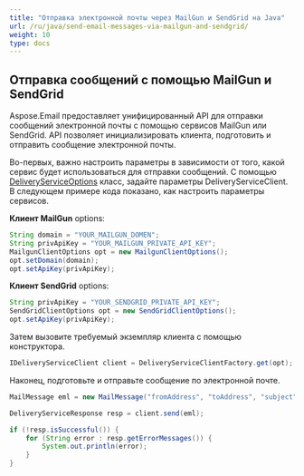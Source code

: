 ```yaml
---
title: "Отправка электронной почты через MailGun и SendGrid на Java"
url: /ru/java/send-email-messages-via-mailgun-and-sendgrid/
weight: 10
type: docs
---
```


## **Отправка сообщений с помощью MailGun и SendGrid**

Aspose.Email предоставляет унифицированный API для отправки сообщений электронной почты с помощью сервисов MailGun или SendGrid. API позволяет инициализировать клиента, подготовить и отправить сообщение электронной почты.

Во-первых, важно настроить параметры в зависимости от того, какой сервис будет использоваться для отправки сообщений. С помощью [DeliveryServiceOptions](https://reference.aspose.com/email/java/com.aspose.email/deliveryserviceoptions/) класс, задайте параметры DeliveryServiceClient. В следующем примере кода показано, как настроить параметры сервисов.

**Клиент MailGun** options:

```java
String domain = "YOUR_MAILGUN_DOMEN";
String privApiKey = "YOUR_MAILGUN_PRIVATE_API_KEY";
MailgunClientOptions opt = new MailgunClientOptions();
opt.setDomain(domain);
opt.setApiKey(privApiKey);
```

**Клиент SendGrid** options:

```java
String privApiKey = "YOUR_SENDGRID_PRIVATE_API_KEY";
SendGridClientOptions opt = new SendGridClientOptions();
opt.setApiKey(privApiKey);
```
Затем вызовите требуемый экземпляр клиента с помощью конструктора.

```java
IDeliveryServiceClient client = DeliveryServiceClientFactory.get(opt);
```
Наконец, подготовьте и отправьте сообщение по электронной почте.

```java
MailMessage eml = new MailMessage("fromAddress", "toAddress", "subject", "body");

DeliveryServiceResponse resp = client.send(eml);

if (!resp.isSuccessful()) {
    for (String error : resp.getErrorMessages()) {
        System.out.println(error);
    }
}
```


